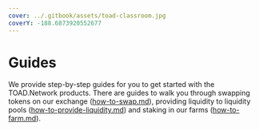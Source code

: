 ```yaml
---
cover: ../.gitbook/assets/toad-classroom.jpg
coverY: -188.6873920552677
---
```


# Guides

We provide step-by-step guides for you to get started with the TOAD.Network products. There are guides to walk you through swapping tokens on our exchange ([how-to-swap.md](how-to-swap.md "mention")), providing liquidity to liquidity pools ([how-to-provide-liquidity.md](how-to-provide-liquidity.md "mention")) and staking in our farms ([how-to-farm.md](how-to-farm.md "mention")).
